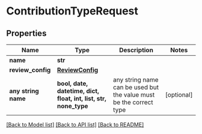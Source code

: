 # ContributionTypeRequest


## Properties
Name | Type | Description | Notes
------------ | ------------- | ------------- | -------------
**name** | **str** |  | 
**review_config** | [**ReviewConfig**](ReviewConfig.md) |  | 
**any string name** | **bool, date, datetime, dict, float, int, list, str, none_type** | any string name can be used but the value must be the correct type | [optional]

[[Back to Model list]](../README.md#documentation-for-models) [[Back to API list]](../README.md#documentation-for-api-endpoints) [[Back to README]](../README.md)


